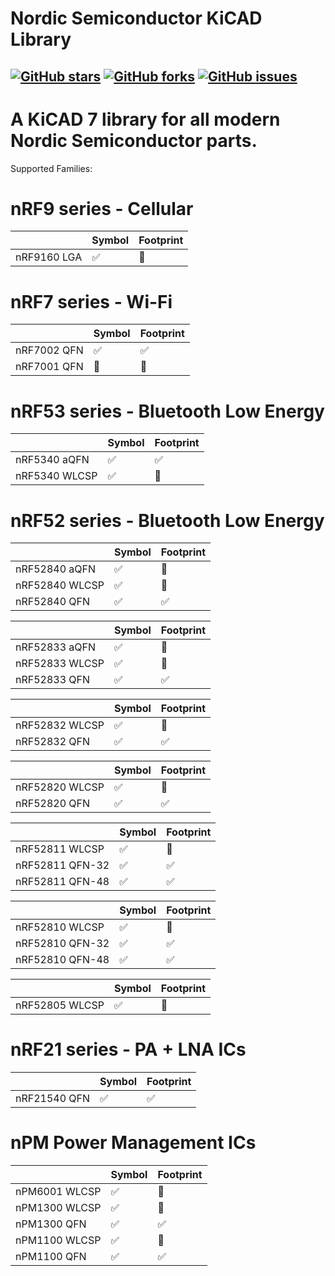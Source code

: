 # Nordic Semiconductor KiCAD Library

[![GitHub stars](https://img.shields.io/github/stars/hlord2000/nordic-lib-kicad)](https://github.com/hlord2000/nordic-lib-kicad/stargazers)
[![GitHub forks](https://img.shields.io/github/forks/hlord2000/nordic-lib-kicad)](https://github.com/hlord2000/nordic-lib-kicad/network)
[![GitHub issues](https://img.shields.io/github/issues/hlord2000/nordic-lib-kicad)](https://github.com/hlord2000/nordic-lib-kicad/issues)
---
# A KiCAD 7 library for all modern Nordic Semiconductor parts.
Supported Families:
 # nRF9 series - Cellular

|             | Symbol | Footprint |
|-------------|--------|-----------|
| nRF9160 LGA | ✅     |  🚧       |

 # nRF7 series - Wi-Fi

|             | Symbol | Footprint |
|-------------|--------|-----------|
| nRF7002 QFN | ✅     | ✅        |
| nRF7001 QFN | 🚧     | 🚧        |

 # nRF53 series - Bluetooth Low Energy

|               | Symbol | Footprint |
|---------------|--------|-----------|
| nRF5340 aQFN  | ✅     | ✅        |
| nRF5340 WLCSP | ✅     | 🚧        |

 # nRF52 series - Bluetooth Low Energy

|                | Symbol | Footprint |
|----------------|--------|-----------|
| nRF52840 aQFN  | ✅     | 🚧       |
| nRF52840 WLCSP | ✅     | 🚧       |
| nRF52840 QFN   | ✅     | ✅       |

|                | Symbol | Footprint |
|----------------|--------|-----------|
| nRF52833 aQFN  | ✅     | 🚧        |
| nRF52833 WLCSP | ✅     | 🚧        |
| nRF52833 QFN   | ✅     | ✅        |

|                | Symbol | Footprint |
|----------------|--------|-----------|
| nRF52832 WLCSP | ✅     | 🚧        |
| nRF52832 QFN   | ✅     | ✅        |

|                | Symbol | Footprint |
|----------------|--------|-----------|
| nRF52820 WLCSP | ✅     | 🚧        |
| nRF52820 QFN   | ✅     | ✅        |

|                 | Symbol | Footprint |
|-----------------|--------|-----------|
| nRF52811 WLCSP  | ✅     | 🚧        |
| nRF52811 QFN-32 | ✅     | ✅        |
| nRF52811 QFN-48 | ✅     | ✅        |

|                 | Symbol | Footprint |
|-----------------|--------|-----------|
| nRF52810 WLCSP  | ✅     | 🚧        |
| nRF52810 QFN-32 | ✅     | ✅        |
| nRF52810 QFN-48 | ✅     | ✅        |

|                | Symbol | Footprint |
|----------------|--------|-----------|
| nRF52805 WLCSP | ✅     | 🚧        |

 # nRF21 series - PA + LNA ICs

|              | Symbol | Footprint |
|--------------|--------|-----------|
| nRF21540 QFN | ✅     | ✅        |

 # nPM Power Management ICs

|               | Symbol | Footprint |
|---------------|--------|-----------|
| nPM6001 WLCSP | ✅     | 🚧        |
| nPM1300 WLCSP | ✅     | 🚧        |
| nPM1300 QFN   | ✅     | ✅        |
| nPM1100 WLCSP | ✅     | 🚧        |
| nPM1100 QFN   | ✅     | ✅        |
